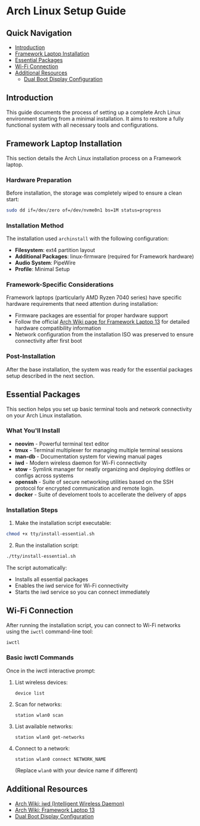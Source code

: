 # Arch Linux Setup Guide

## Quick Navigation

- [Introduction](#introduction)
- [Framework Laptop Installation](#framework-laptop-installation)
- [Essential Packages](#essential-packages)
- [Wi-Fi Connection](#wi-fi-connection)
- [Additional Resources](#additional-resources)
  - [Dual Boot Display Configuration](./tty/dual-display-boot.md)

## Introduction

This guide documents the process of setting up a complete Arch Linux environment starting from a minimal installation. It aims to restore a fully functional system with all necessary tools and configurations.

## Framework Laptop Installation

This section details the Arch Linux installation process on a Framework laptop.

### Hardware Preparation

Before installation, the storage was completely wiped to ensure a clean start:

```bash
sudo dd if=/dev/zero of=/dev/nvme0n1 bs=1M status=progress
```

### Installation Method

The installation used `archinstall` with the following configuration:

- **Filesystem**: ext4 partition layout
- **Additional Packages**: linux-firmware (required for Framework hardware)
- **Audio System**: PipeWire
- **Profile**: Minimal Setup

### Framework-Specific Considerations

Framework laptops (particularly AMD Ryzen 7040 series) have specific hardware requirements that need attention during installation:

- Firmware packages are essential for proper hardware support
- Follow the official [Arch Wiki page for Framework Laptop 13](https://wiki.archlinux.org/title/Framework_Laptop_13_(AMD_Ryzen_7040_Series)) for detailed hardware compatibility information
- Network configuration from the installation ISO was preserved to ensure connectivity after first boot

### Post-Installation

After the base installation, the system was ready for the essential packages setup described in the next section.

## Essential Packages

This section helps you set up basic terminal tools and network connectivity on your Arch Linux installation.

### What You'll Install

- **neovim** - Powerful terminal text editor
- **tmux** - Terminal multiplexer for managing multiple terminal sessions
- **man-db** - Documentation system for viewing manual pages
- **iwd** - Modern wireless daemon for Wi-Fi connectivity
- **stow** - Symlink manager for neatly organizing and deploying dotfiles or configs across systems
- **openssh** - Suite of secure networking utilities based on the SSH protocol for encrypted communication and remote login.
- **docker** - Suite of develoment tools to accellerate the delivery of apps

### Installation Steps

1. Make the installation script executable:

```bash
chmod +x tty/install-essential.sh
```

2. Run the installation script:

```bash
./tty/install-essential.sh
```

The script automatically:
- Installs all essential packages
- Enables the iwd service for Wi-Fi connectivity
- Starts the iwd service so you can connect immediately

## Wi-Fi Connection

After running the installation script, you can connect to Wi-Fi networks using the `iwctl` command-line tool:

```bash
iwctl
```

### Basic iwctl Commands

Once in the iwctl interactive prompt:

1. List wireless devices:
   ```
   device list
   ```

2. Scan for networks:
   ```
   station wlan0 scan
   ```

3. List available networks:
   ```
   station wlan0 get-networks
   ```

4. Connect to a network:
   ```
   station wlan0 connect NETWORK_NAME
   ```
   (Replace `wlan0` with your device name if different)

## Additional Resources

- [Arch Wiki: iwd (Intelligent Wireless Daemon)](https://wiki.archlinux.org/title/Iwd)
- [Arch Wiki: Framework Laptop 13](https://wiki.archlinux.org/title/Framework_Laptop_13_(AMD_Ryzen_7040_Series))
- [Dual Boot Display Configuration](./tty/dual-display-boot.md)
